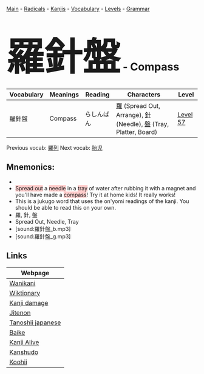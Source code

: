 <style> bigfont {font-size: 100px}</style>
[Main](../README.md) -
[Radicals](../radicals.md) -
[Kanjis](../kanjis.md) -
[Vocabulary](../vocabulary.md) -
[Levels](../levels.md) -
[Grammar](../grammar.md)
# <bigfont> 羅針盤</bigfont> - Compass 

| Vocabulary | Meanings | Reading | Characters | Level |
| --- | --- | --- | --- | --- |
| 羅針盤 | Compass | らしんばん |  [羅](../kanjis/羅.md) (Spread Out, Arrange), [針](../kanjis/針.md) (Needle), [盤](../kanjis/盤.md) (Tray, Platter, Board) | [Level 57](../levels/wk_level57.md) |

Previous vocab: [羅列](羅列.md) Next vocab: [胎児](胎児.md) 

## Mnemonics:

* 
* <span style="background-color:#ffcccb"> Spread out</span> a <span style="background-color:#ffcccb"> needle</span> in a <span style="background-color:#ffcccb"> tray</span> of water after rubbing it with a magnet and you'll have made a <span style="background-color:#ffcccb"> compass</span>! Try it at home kids! It really works!
* This is a jukugo word that uses the on'yomi readings of the kanji. You should be able to read this on your own.
* 羅, 針, 盤
* Spread Out, Needle, Tray
* [sound:羅針盤_b.mp3]
* [sound:羅針盤_g.mp3]


## Links 

| Webpage |
| --- |
| [Wanikani          ](https://www.wanikani.com/kanji/羅針盤) |
| [Wiktionary        ](https://en.wiktionary.org/wiki/羅針盤) |
| [Kanji damage      ](http://www.kanjidamage.com/kanji/search?utf8=✓&q=羅針盤) |
| [Jitenon           ](https://jitenon.com/kanji/羅針盤) |
| [Tanoshii japanese ](https://www.tanoshiijapanese.com/dictionary/kanji.cfm?k=羅針盤) |
| [Baike             ](https://baike.baidu.com/item/羅針盤) |
| [Kanji Alive       ](https://app.kanjialive.com/羅針盤) |
| [Kanshudo          ](https://www.kanshudo.com/searchmn?q=羅針盤) |
| [Koohii            ](https://kanji.koohii.com/study/kanji/羅針盤) |
